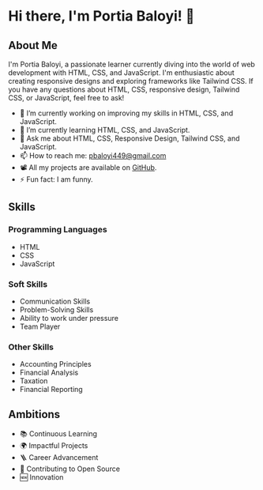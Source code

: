 
# Hi there, I'm Portia Baloyi! 👋

## About Me

I'm Portia Baloyi, a passionate learner currently diving into the world of web development with HTML, CSS, and JavaScript. I'm enthusiastic about creating responsive designs and exploring frameworks like Tailwind CSS. If you have any questions about HTML, CSS, responsive design, Tailwind CSS, or JavaScript, feel free to ask!

- 🔭 I’m currently working on improving my skills in HTML, CSS, and JavaScript.
- 🌱 I’m currently learning HTML, CSS, and JavaScript.
- 💬 Ask me about HTML, CSS, Responsive Design, Tailwind CSS, and JavaScript.
- 📫 How to reach me: pbaloyi449@gmail.com
- 📽️ All my projects are available on [GitHub](https://github.com/PBaloyi449).
- ⚡ Fun fact: I am funny.

## Skills

### Programming Languages

- HTML
- CSS
- JavaScript

### Soft Skills

- Communication Skills
- Problem-Solving Skills
- Ability to work under pressure
- Team Player

### Other Skills

- Accounting Principles
- Financial Analysis
- Taxation
- Financial Reporting

## Ambitions

- 📚 Continuous Learning
- 🌍 Impactful Projects
- 🪜 Career Advancement
- 📖 Contributing to Open Source
- 🆕 Innovation


<!--
**PBaloyi449/Pbaloyi449** is a ✨ _special_ ✨ repository because its `README.md` (this file) appears on your GitHub profile.

Here are some ideas to get you started:

- 🔭 I’m currently working on ...
- 🌱 I’m currently learning HTML, CSS and Javascript
- 👯 I’m looking to collaborate on ...
- 🤔 I’m looking for help with ...
- 💬 Ask me about HTML, CSS, Responsive Design, Tailwind CSS and Javascript
- 📫 How to reach me: pbaloyi449@gmail.com
- 📽️ All my projects are available on: https://github.com/PBaloyi449
- 😄 Pronouns: ...
- ⚡ Fun fact: I am funny
-
-->
